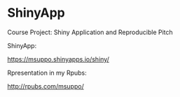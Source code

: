 # ShinyApp
Course Project: Shiny Application and Reproducible Pitch

ShinyApp:

https://msuppo.shinyapps.io/shiny/


Rpresentation in my Rpubs:

http://rpubs.com/msuppo/
